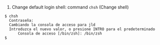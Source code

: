 1. Change default login shell: command `chsh` (Change shell)
```
$ chsh
  Contraseña: 
  Cambiando la consola de acceso para jld
  Introduzca el nuevo valor, o presione INTRO para el predeterminado
	  Consola de acceso [/bin/zsh]: /bin/zsh
$
```
